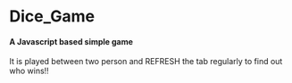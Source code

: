 # Dice_Game
#### A Javascript based simple game
It is played between two person and REFRESH the tab regularly to find out who wins!!
